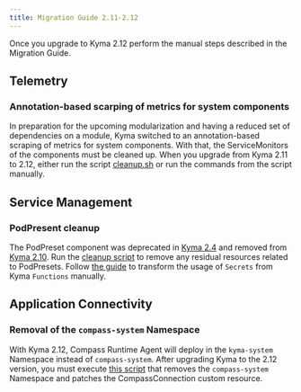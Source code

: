 ```yaml
---
title: Migration Guide 2.11-2.12
---
```


Once you upgrade to Kyma 2.12 perform the manual steps described in the Migration Guide.

## Telemetry

### Annotation-based scarping of metrics for system components

In preparation for the upcoming modularization and having a reduced set of dependencies on a module, Kyma switched to an annotation-based scraping of metrics for system components. With that, the ServiceMonitors of the components must be cleaned up. When you upgrade from Kyma 2.11 to 2.12, either run the script [cleanup.sh](https://github.com/kyma-project/kyma/blob/main/docs/assets/2.11-2.12-cleanup-servicemonitors.sh) or run the commands from the script manually.

## Service Management

### PodPresent cleanup

The PodPreset component was deprecated in [Kyma 2.4](https://kyma-project.io/blog/2022/6/30/release-notes-24#pod-preset-deprecation-note) and removed from [Kyma 2.10](https://github.com/kyma-project/kyma/pull/16647). Run the [cleanup script](https://github.com/kyma-project/kyma/blob/main/docs/assets/2.11-2.12-cleanup-podpreset.bash) to remove any residual resources related to PodPresets. Follow [the guide](https://kyma-project.io/blog/2022/6/30/release-notes-24#pod-preset-deprecation-note) to transform the usage of `Secrets` from Kyma `Functions` manually.

## Application Connectivity

### Removal of the `compass-system` Namespace

With Kyma 2.12, Compass Runtime Agent will deploy in the `kyma-system` Namespace instead of `compass-system`. After upgrading Kyma to the 2.12 version, you must execute [this script](https://github.com/kyma-project/kyma/blob/main/docs/assets/2.11-2.12-SKR-delete-compass-system-namespace.sh) that removes the `compass-system` Namespace and patches the CompassConnection custom resource.

